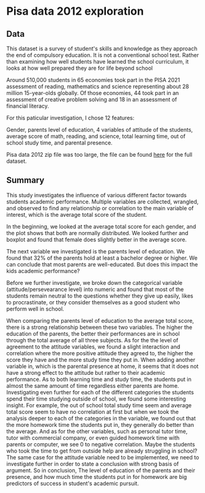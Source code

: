 # Pisa data 2012 exploration


## Data

This dataset is a survey of student's skills and knowledge as they approach the end of compulsory education. It is not a conventional school test. Rather than examining how well students have learned the school curriculum, it looks at how well prepared they are for life beyond school

Around 510,000 students in 65 economies took part in the PISA 2021 assessment of reading, mathematics and science representing about 28 million 15-year-olds globally. Of those economies, 44 took part in an assessment of creative problem solving and 18 in an assessment of financial literacy.

For this paticular investigation, I chose 12 features:

Gender, parents level of education, 4 variables of attitude of the students, average score of math, reading, and science, total learning time, out of school study time, and parental presence.

Pisa data 2012 zip file was too large, the file can be found [here](https://s3.amazonaws.com/udacity-hosted-downloads/ud507/pisa2012.csv.zip) for the full dataset.

## Summary

This study investigates the influence of various different factor towards students academic performance. Multiple variables are collected, wrangled, and observed to find any relationship or correlation to the main variable of interest, which is the average total score of the student.

In the beginning, we looked at the average total score for each gender, and the plot shows that both are normally distributed. We looked further and boxplot and found that female does slightly better in the average score.

The next variable we investigated is the parents level of education. We found that 32% of the parents hold at least a bachelor degree or higher. We can conclude that most parents are well-educated. But does this impact the kids academic performance?

Before we further investigate, we broke down the categorical variable (attitude/persevearance level) into numeric and found that most of the students remain neutral to the questions whether they give up easily, likes to procrastinate, or they consider themselves as a good student who perform well in school.

When comparing the parents level of education to the average total score, there is a strong relationship between these two variables. The higher the education of the parents, the better their performances are in school through the total average of all three subjects. As for the the level of agreement to the attitude variables, we found a slight interaction and correlation where the more positive attitude they agreed to, the higher the score they have and the more study time they put in. When adding another variable in, which is the parental presence at home, it seems that it does not have a strong effect to the attitude but rather to their academic performance. As to both learning time and study time, the students put in almost the same amount of time regardless either parents are home. Investigating even further for each of the different categories the students spend their time studying outside of school, we found some interesting insight. For example, the out of school total study time seem and average total score seem to have no correlation at first but when we took the analysis deeper to each of the categories in the variable, we found out that the more homework time the students put in, they generally do better than the average. And as for the other variables, such as personal tutor time, tutor with commercial company, or even guided homework time with parents or computer, we see 0 to negative correlation. Maybe the students who took the time to get from outside help are already struggling in school? The same case for the attitude variable need to be implemented, we need to investigate further in order to state a conclusion with strong basis of argument. So in conclusion, The level of education of the parents and their presence, and how much time the students put in for homework are big predictors of success in student's academic pursuit. 
